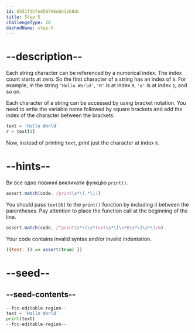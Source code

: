 ```yaml
---
id: 6551f3bfed58796ebb1268dc
title: Step 5
challengeType: 20
dashedName: step-5
---
```


# --description--

Each string character can be referenced by a numerical index. The index count starts at zero. So the first character of a string has an index of `0`. For example, in the string `'Hello World'`, `'H'` is at index `0`, `'e'` is at index `1`, and so on.

Each character of a string can be accessed by using bracket notation. You need to write the variable name followed by square brackets and add the index of the character between the brackets:

```py
text = 'Hello World'
r = text[8]
```

Now, instead of printing `text`, print just the character at index `6`.

# --hints--

Ви все одно повинні викликати функцію `print()`.

```js
assert.match(code, /print\s*\(.*\)/)
```

You should pass `text[6]` to the `print()` function by including it between the parentheses. Pay attention to place the function call at the beginning of the line.

```js
assert.match(code, /^print\s*\(\s*text\s*\[\s*6\s*\]\s*\)/m)
```

Your code contains invalid syntax and/or invalid indentation.

```js
({test: () => assert(true) })
```

# --seed--

## --seed-contents--

```py
--fcc-editable-region--
text = 'Hello World'
print(text)
--fcc-editable-region--
```
